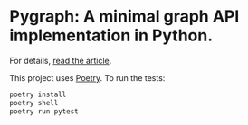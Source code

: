 # Pygraph: A minimal graph API implementation in Python.

For details, [read the article](https://depth-first.com/articles/2022/01/26/graphs-from-scratch-in-python/).

This project uses [Poetry](https://python-poetry.org). To run the tests:

```bash
poetry install
poetry shell
poetry run pytest
```